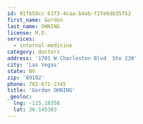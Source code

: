 ```yaml
---
id: 91fb58cc-61f3-4caa-b4ab-f2fe6db35f52
first_name: Gordon
last_name: OHNING
license: M.D.
services:
  - internal-medicine
category: doctors
address: '1701 W Charleston Blvd  Ste 230'
city: 'Las Vegas'
state: NV
zip: '89102'
phone: 702-671-2345
title: 'Gordon OHNING'
_geoloc:
  lng: -115.18358
  lat: 36.145303
---
```

